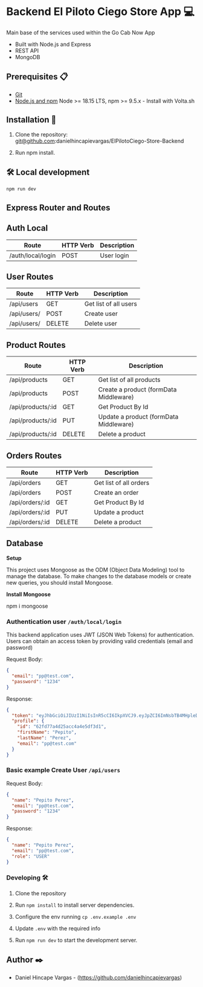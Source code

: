 # Backend El Piloto Ciego Store App 💻

Main base of the services used within the Go Cab Now App

- Built with Node.js and Express
- REST API
- MongoDB

## Prerequisites 📋

- [Git](https://git-scm.com/downloads)
- [Node.js and npm](https://nodejs.org) Node >= 18.15 LTS, npm >= 9.5.x - Install with Volta.sh

## Installation 🔧

   1. Clone the repository: git@github.com:danielhincapievargas/ElPilotoCiego-Store-Backend

   2. Run npm install.

## 🛠️ Local development

    npm run dev


## Express Router and Routes

## Auth Local

| Route                | HTTP Verb | Description |
| -------------------- | ----------| ----------- |
| /auth/local/login    | POST      | User login  |

## User Routes

| Route                        | HTTP Verb | Description               |
| ---------------------------- | --------- | ------------------------- |
| /api/users                   | GET       | Get list of all users     | 
| /api/users/                  | POST      | Create user               |
| /api/users/                  | DELETE    | Delete user               |

## Product Routes

| Route                        | HTTP Verb | Description                           |
| ---------------------------- | --------- | ------------------------------------- |
| /api/products                | GET       | Get list of all products              |
| /api/products                | POST      | Create a product (formData Middleware)|
| /api/products/:id            | GET       | Get Product By Id                     |
| /api/products/:id            | PUT       | Update a product (formData Middleware)|
| /api/products/:id            | DELETE    | Delete a product                      |


## Orders Routes

| Route                        | HTTP Verb | Description            |
| ---------------------------- | --------- | ---------------------- |
| /api/orders                  | GET       | Get list of all orders |
| /api/orders                  | POST      | Create an order        |
| /api/orders/:id              | GET       | Get Product By Id      |
| /api/orders/:id              | PUT       | Update a product       |
| /api/orders/:id              | DELETE    | Delete a product       |


## Database

**Setup**

This project uses Mongoose as the ODM (Object Data Modeling) tool to manage the database.
To make changes to the database models or create new queries, you should install Mongoose.

**Install Mongoose**

  npm i mongoose


### Authentication **user** `/auth/local/login`

This backend application uses JWT (JSON Web Tokens) for authentication. Users can obtain an access token by providing valid credentials (email and password)

Request Body:

```json
{
  "email": "pp@test.com",
  "password": "1234"
}
```

Response:

```json
{
  "token": "eyJhbGciOiJIUzI1NiIsInR5cCI6IkpXVCJ9.eyJpZCI6ImNsbTB4MHpleDAwMDB1bHZodjZtZXVhbTkiLCJlbWFpbCI6ImF2QHRlc3QuY29tIiwiaWF0IjoxNjk0ODMyNjcxLCJleHAiOjE2OTQ5MTkwNzF9.fpD5shIH6Wuh-2G3P88MWVyEuYo_33zt4q_f3i1NmJI",
  "profile": {
    "id": "62fd77a4d25acc4a4e5df3d1",
    "firstName": "Pepito",
    "lastName": "Perez",
    "email": "pp@test.com"
  }
}
```

### Basic example **Create User** `/api/users`

Request Body:

```json
{
  "name": "Pepito Perez",
  "email": "pp@test.com",
  "password": "1234"
}
```

Response:

```json
{
  "name": "Pepito Perez",
  "email": "pp@test.com",
  "role": "USER"
}
```

### Developing 🛠️

1. Clone the repository

2. Run `npm install` to install server dependencies.

3. Configure the env running `cp .env.example .env`

4. Update `.env` with the required info

5. Run `npm run dev` to start the development server.


## Author ✒️

- Daniel Hincape Vargas - (https://github.com/danielhincapievargas)
